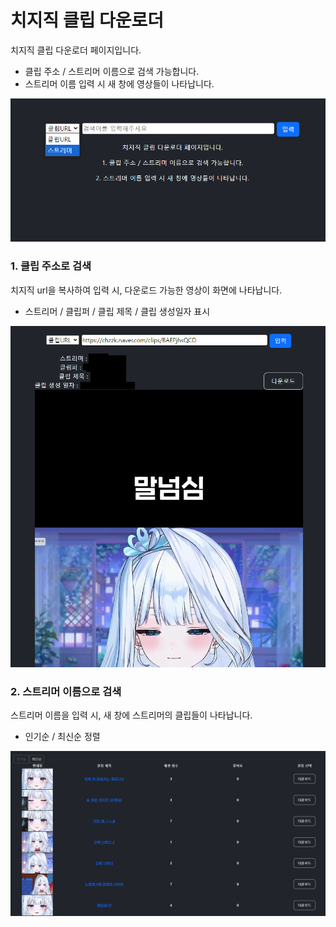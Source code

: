 # 치지직 클립 다운로더

치지직 클립 다운로더 페이지입니다.
- 클립 주소 / 스트리머 이름으로 검색 가능합니다.
- 스트리머 이름 입력 시 새 창에 영상들이 나타납니다.
<img src="src/main/readmeImg/mainPage.png">

### 1. 클립 주소로 검색
치지직 url을 복사하여 입력 시, 다운로드 가능한 영상이 화면에 나타납니다.
- 스트리머 / 클립퍼 / 클립 제목 / 클립 생성일자 표시
<img src="src/main/readmeImg/clipExample.png">

### 2. 스트리머 이름으로 검색
스트리머 이름을 입력 시, 새 창에 스트리머의 클립들이 나타납니다.
- 인기순 / 최신순 정렬
<img src="src/main/readmeImg/clipExample2.PNG">


